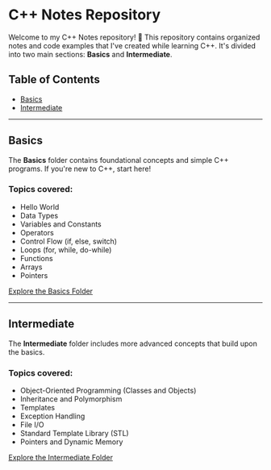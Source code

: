 # C++ Notes Repository

Welcome to my C++ Notes repository! 🎯 This repository contains organized notes and code examples that I've created while learning C++. It's divided into two main sections: **Basics** and **Intermediate**.

## Table of Contents

- [Basics](#basics)
- [Intermediate](#Intermediate)

---

## Basics

The **Basics** folder contains foundational concepts and simple C++ programs. If you're new to C++, start here!

### Topics covered:
- Hello World
- Data Types
- Variables and Constants
- Operators
- Control Flow (if, else, switch)
- Loops (for, while, do-while)
- Functions
- Arrays
- Pointers

[Explore the Basics Folder](./Basics)

---

## Intermediate

The **Intermediate** folder includes more advanced concepts that build upon the basics.

### Topics covered:
- Object-Oriented Programming (Classes and Objects)
- Inheritance and Polymorphism
- Templates
- Exception Handling
- File I/O
- Standard Template Library (STL)
- Pointers and Dynamic Memory

[Explore the Intermediate Folder](./intermediate)

